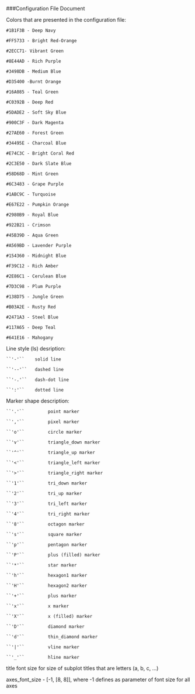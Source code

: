 ###Configuration File Document

Colors that are presented in the configuration file:

    #1B1F3B - Deep Navy

    #FF5733 - Bright Red-Orange

    #2ECC71- Vibrant Green

    #8E44AD - Rich Purple

    #3498DB - Medium Blue

    #D35400 -Burnt Orange

    #16A085 - Teal Green

    #C0392B - Deep Red

    #5DADE2 - Soft Sky Blue

    #900C3F - Dark Magenta

    #27AE60 - Forest Green

    #34495E - Charcoal Blue

    #E74C3C - Bright Coral Red

    #2C3E50 - Dark Slate Blue

    #58D68D - Mint Green

    #6C3483 - Grape Purple

    #1ABC9C - Turquoise

    #E67E22 - Pumpkin Orange

    #2980B9 - Royal Blue

    #922B21 - Crimson

    #45B39D - Aqua Green

    #A569BD - Lavender Purple

    #154360 - Midnight Blue

    #F39C12 - Rich Amber

    #2E86C1 - Cerulean Blue

    #7D3C98 - Plum Purple

    #138D75 - Jungle Green

    #B03A2E - Rusty Red

    #2471A3 - Steel Blue

    #117A65 - Deep Teal

    #641E16 - Mahogany

Line style (ls) desription:

    ``'-'``    solid line

    ``'--'``   dashed line

    ``'-.'``   dash-dot line

    ``':'``    dotted line

Marker shape description:

    ``'.'``         point marker

    ``','``         pixel marker

    ``'o'``         circle marker

    ``'v'``         triangle_down marker

    ``'^'``         triangle_up marker

    ``'<'``         triangle_left marker

    ``'>'``         triangle_right marker

    ``'1'``         tri_down marker

    ``'2'``         tri_up marker

    ``'3'``         tri_left marker

    ``'4'``         tri_right marker

    ``'8'``         octagon marker

    ``'s'``         square marker

    ``'p'``         pentagon marker

    ``'P'``         plus (filled) marker

    ``'*'``         star marker

    ``'h'``         hexagon1 marker

    ``'H'``         hexagon2 marker

    ``'+'``         plus marker

    ``'x'``         x marker

    ``'X'``         x (filled) marker

    ``'D'``         diamond marker

    ``'d'``         thin_diamond marker

    ``'|'``         vline marker

    ``'_'``         hline marker

title font size for size of subplot titles that are letters (a, b, c, ...)

axes_font_size - [-1, [8, 8]], where -1 defines as parameter of font size for all axes

